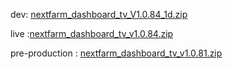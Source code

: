 dev: [nextfarm_dashboard_tv_V1.0.84_1d.zip](https://github.com/user-attachments/files/18164692/nextfarm_dashboard_tv_V1.0.84_1d.zip)



live :[nextfarm_dashboard_tv_v1.0.84.zip](https://github.com/user-attachments/files/18164373/nextfarm_dashboard_tv_v1.0.84.zip)



pre-production : [nextfarm_dashboard_tv_v1.0.81.zip](https://github.com/user-attachments/files/18126771/nextfarm_dashboard_tv_v1.0.81.zip)
